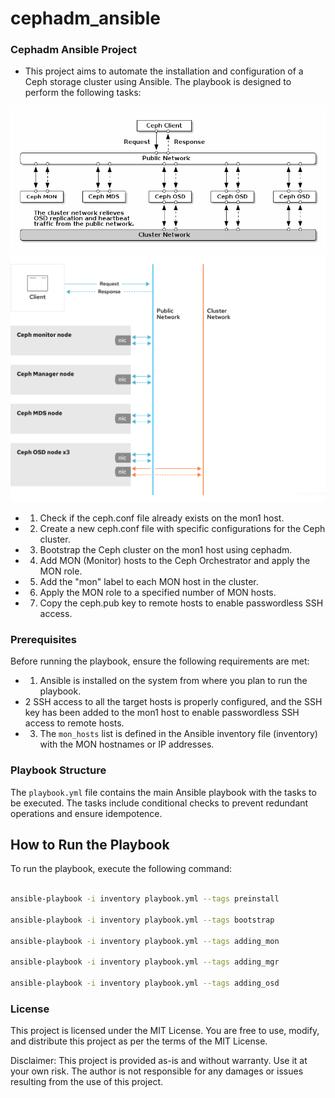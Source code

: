 # cephadm_ansible

### Cephadm Ansible Project

* This project aims to automate the installation and configuration of a Ceph storage cluster using Ansible. The playbook is designed to perform the following tasks:

![Cephadm Ansible](./img/network.png)
![Cephadm Ansible](./img/network2.png)

* 1. Check if the ceph.conf file already exists on the mon1 host.
* 2. Create a new ceph.conf file with specific configurations for the Ceph cluster.
* 3. Bootstrap the Ceph cluster on the mon1 host using cephadm.
* 4. Add MON (Monitor) hosts to the Ceph Orchestrator and apply the MON role.
* 5. Add the "mon" label to each MON host in the cluster.
* 6. Apply the MON role to a specified number of MON hosts.
* 7. Copy the ceph.pub key to remote hosts to enable passwordless SSH access.

### Prerequisites

Before running the playbook, ensure the following requirements are met:

* 1. Ansible is installed on the system from where you plan to run the playbook.
* 2 SSH access to all the target hosts is properly configured, and the SSH key has been added to the mon1 host to enable passwordless SSH access to remote hosts.
* 3. The `mon_hosts` list is defined in the Ansible inventory file (inventory) with the MON hostnames or IP addresses.

### Playbook Structure

The `playbook.yml` file contains the main Ansible playbook with the tasks to be executed. The tasks include conditional checks to prevent redundant operations and ensure idempotence.


## How to Run the Playbook
To run the playbook, execute the following command:

```bash

ansible-playbook -i inventory playbook.yml --tags preinstall

ansible-playbook -i inventory playbook.yml --tags bootstrap

ansible-playbook -i inventory playbook.yml --tags adding_mon

ansible-playbook -i inventory playbook.yml --tags adding_mgr

ansible-playbook -i inventory playbook.yml --tags adding_osd

```

### License

This project is licensed under the MIT License. You are free to use, modify, and distribute this project as per the terms of the MIT License.

Disclaimer: This project is provided as-is and without warranty. Use it at your own risk. The author is not responsible for any damages or issues resulting from the use of this project.

